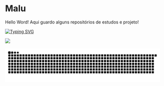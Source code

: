 # Malu
 Hello Word!
 Aqui guardo alguns repositórios de estudos e projeto!

<!-- Typing SVG -->
[![Typing SVG](https://readme-typing-svg.demolab.com?font=Fira+Code&weight=600&size=16&pause=1000&color=2581EC&width=435&lines=So+Long%2C+and+Thanks+for+All+the+Fish)](https://git.io/typing-svg)

<!-- TAG LINKEDIN -->
<div>
 
[![](https://img.shields.io/badge/linkedin-0a66c2)](https://www.linkedin.com/in/maria-luiza-lima-05911b298/)
 
</div>

<!-- SNAKE PEFIL -->

 <picture>
  <source media="(prefers-color-scheme: dark)" srcset="https://raw.githubusercontent.com/MaluWhoo/MaluWhoo/output/github-contribution-grid-snake-dark.svg">
  <source media="(prefers-color-scheme: light)" srcset="https://raw.githubusercontent.com/MaluWhoo/MaluWhoo/output/github-contribution-grid-snake.svg">
  <img alt="github contribution grid snake animation" src="https://raw.githubusercontent.com/MaluWhoo/MaluWhoo/output/github-contribution-grid-snake.svg">
</picture>

<!-- _generated with [Platane/snk](https://github.com/Platane/snk)_-->
